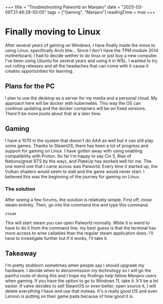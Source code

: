 +++
title = "Troubleshooting Palworld on Manjaro"
date = "2025-03-09T21:46:28-05:00"
tags = ["Gaming", "Manjaro"]
readingTime = true
+++

# Finally moving to Linux

After several years of gaming on Windows, I have finally made the move to using Linux, specifically Arch btw... Since I don't have the TPM module 2014 motherboard, I had to decide wether to do linux or just buy a new computer. I've been using Ubuntu for several years and using it in WSL. I wanted to try out rolling releases and all the headaches that can come with it cause it creates opportunities for learning. 

## Plans for the PC

I plan to use the desktop as a server for my media and a personal cloud. My approach here will be docker with kubernetes. This way the OS can continue updating and the docker containers will be on fixed versions. There'll be more posts about that at a later time. 

## Gaming

I have a 1070 in the system that doesn't do AAA as well but it can still play some games. Thanks to SteamOS, there has been a lot of progress and support for gaming on Linux. I have gotten away with using enabling compatibility with Proton. So far I'm happy to say Civ 5, Rise of Nations(great RTS by the way), and PlateUp has worked well for me. The one weird one that I came across was Palworld. Every time it started up, the Vulkan shaders would seem to stall and the game would never start. I believed this was the beginning of the journey for gaming on Linux. 

### The solution

After seeing a few forums, the solution is relatively simple. First off, close steam entirely. Then, go into the command line and type this command.

`steam`

This will start steam you can open Palworld normally. While it is weird to have to do it from the command line, my best guess is that the terminal has more access to wine callables than the regular steam application does. I'll have to investigate further but if it works, I'll take it. 

## Takeaway

I'm pretty stubborn sometimes when people say I should upgrade my hardware. I decide when to decommission my technology so I will go the painful route of doing this and I hope my findings help fellow Manjaro users when gaming. If you have the option to go to Windows 11, take it. It'll be a lot easier. If valve decides to sell SteamOS or even better, open source it, I will delete everything I have and use that insteas. It's a really good OS and even Lenovo is putting on their game pads because of how good it is. 
